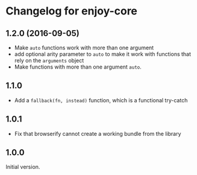 # Changelog for enjoy-core

## 1.2.0 (2016-09-05)

 * Make `auto` functions work with more than one argument
 * add optional arity parameter to `auto` to make it work with functions that rely on the `arguments` object
 * Make functions with more than one argument `auto`.

## 1.1.0

 * Add a `fallback(fn, instead)` function, which is a functional try-catch

## 1.0.1

 * Fix that browserify cannot create a working bundle from the library

## 1.0.0

Initial version.
